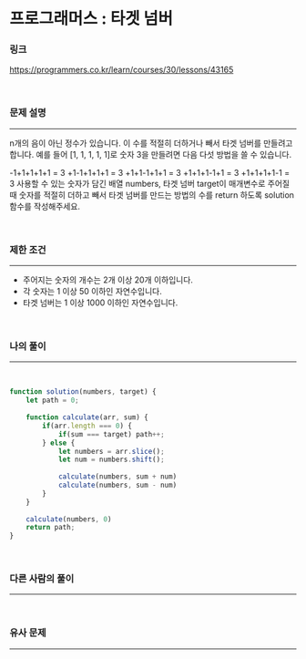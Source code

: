 프로그래머스 : 타겟 넘버
===
### 링크
https://programmers.co.kr/learn/courses/30/lessons/43165

<br>

### 문제 설명
---
n개의 음이 아닌 정수가 있습니다. 이 수를 적절히 더하거나 빼서 타겟 넘버를 만들려고 합니다. 예를 들어 [1, 1, 1, 1, 1]로 숫자 3을 만들려면 다음 다섯 방법을 쓸 수 있습니다.

-1+1+1+1+1 = 3
+1-1+1+1+1 = 3
+1+1-1+1+1 = 3
+1+1+1-1+1 = 3
+1+1+1+1-1 = 3
사용할 수 있는 숫자가 담긴 배열 numbers, 타겟 넘버 target이 매개변수로 주어질 때 숫자를 적절히 더하고 빼서 타겟 넘버를 만드는 방법의 수를 return 하도록 solution 함수를 작성해주세요.

<br>

### 제한 조건
---
- 주어지는 숫자의 개수는 2개 이상 20개 이하입니다.
- 각 숫자는 1 이상 50 이하인 자연수입니다.
- 타겟 넘버는 1 이상 1000 이하인 자연수입니다.
<br>


### 나의 풀이
---
<br>

```js
function solution(numbers, target) {
    let path = 0;
    
    function calculate(arr, sum) {
        if(arr.length === 0) {
            if(sum === target) path++;
        } else {
            let numbers = arr.slice();
            let num = numbers.shift();
        
            calculate(numbers, sum + num)
            calculate(numbers, sum - num)
        }
    }
        
    calculate(numbers, 0)
    return path;
}
```
<br>

### 다른 사람의 풀이
---

<br>

### 유사 문제
---

<br>
